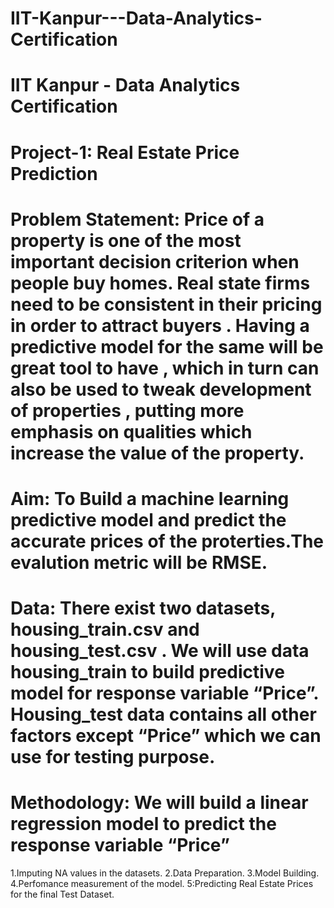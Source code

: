 # IIT-Kanpur---Data-Analytics-Certification
# IIT Kanpur - Data Analytics Certification
# Project-1: Real Estate Price Prediction
# Problem Statement: Price of a property is one of the most important decision criterion when people buy homes. Real state firms need to be consistent in their pricing in order to attract buyers . Having a predictive model for the same will be great tool to have , which in turn can also be used to tweak development of properties , putting more emphasis on qualities which increase the value of the property.
# Aim: To Build a machine learning predictive model and predict the accurate prices of the proterties.The evalution metric will be RMSE.
# Data: There exist two datasets, housing_train.csv and housing_test.csv . We will use data housing_train to build predictive model for response variable “Price”. Housing_test data contains all other factors except “Price” which we can use for testing purpose.
# Methodology: We will build a linear regression model to predict the response variable “Price”
1.Imputing NA values in the datasets.
2.Data Preparation.
3.Model Building.
4.Perfomance measurement of the model.
5:Predicting Real Estate Prices for the final Test Dataset.
